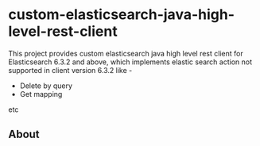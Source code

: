 # custom-elasticsearch-java-high-level-rest-client

This project provides custom elasticsearch java high level rest client for Elasticsearch 6.3.2 and above, which implements elastic search action not supported in client version 6.3.2 like -
- Delete by query
- Get mapping

etc
## About

